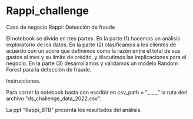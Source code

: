 # Rappi_challenge
Caso de negocio Rappi: Detección de fraude

El notebook se divide en tres partes. En la parte (1) hacemos un análisis exploratorio de los datos. En la parte (2) clasificamos a los clientes de acuerdo con un score que definimos como la razón entre el total de sus gastos al mes y su límite de crédito, y discutimos las implicaciones para el negocio. En la parte (3) desarrollamos y validamos un modelo Random Forest para la detección de fraude.

Instrucciones.

Para correr la notebook basta con escribir en csv_path = "_ _ _" la ruta derl archivo "ds_challenge_data_2022.csv".

La ppt "Rappi_BTB" presenta los resultados del análisis.


